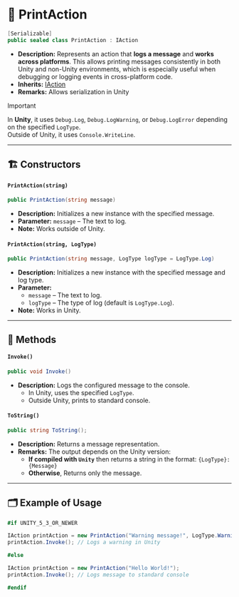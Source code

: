 # 🧩 PrintAction

```csharp
[Serializable]
public sealed class PrintAction : IAction
```

- **Description:** Represents an action that **logs a message** and **works across platforms**. This allows printing
messages consistently in both Unity and non-Unity
environments, which is especially useful when debugging or logging events in cross-platform code.
- **Inherits:** [IAction](IAction.md)
- **Remarks:** Allows serialization in Unity

> [!IMPORTANT]
> In **Unity**, it uses `Debug.Log`, `Debug.LogWarning`, or `Debug.LogError` depending on the specified `LogType`.
> <br> Outside of Unity, it uses `Console.WriteLine`.

---

## 🏗️ Constructors

#### `PrintAction(string)`

```csharp
public PrintAction(string message)
```

- **Description:** Initializes a new instance with the specified message.
- **Parameter:** `message` – The text to log.
- **Note:** Works outside of Unity.

#### `PrintAction(string, LogType)`

```csharp
public PrintAction(string message, LogType logType = LogType.Log)
```

- **Description:** Initializes a new instance with the specified message and log type.
- **Parameter:**
    - `message` – The text to log.
    - `logType` – The type of log (default is `LogType.Log`).
- **Note:** Works in Unity.

---

## 🏹 Methods

#### `Invoke()`

```csharp
public void Invoke()
```

- **Description:** Logs the configured message to the console.
    - In Unity, uses the specified `LogType`.
    - Outside Unity, prints to standard console.

#### `ToString()`

```csharp
public string ToString();
```

- **Description:** Returns a message representation.
- **Remarks:** The output depends on the Unity version:
    - **If compiled with `Unity`** then returns a string in the format: `{LogType}: {Message}`
    - **Otherwise**, Returns only the message.

---

## 🗂 Example of Usage

```csharp
#if UNITY_5_3_OR_NEWER

IAction printAction = new PrintAction("Warning message!", LogType.Warning);
printAction.Invoke(); // Logs a warning in Unity

#else

IAction printAction = new PrintAction("Hello World!");
printAction.Invoke(); // Logs message to standard console

#endif
```
